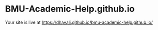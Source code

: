# BMU-Academic-Help.github.io

Your site is live at https://dhavali.github.io/bmu-academic-help.github.io/
